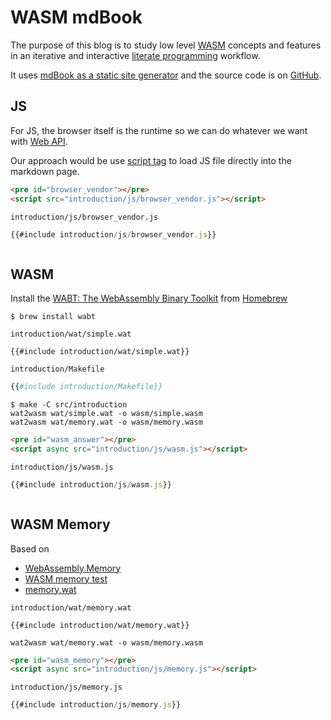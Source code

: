 # WASM mdBook 

The purpose of this blog is to study low level [WASM](https://webassembly.org/) concepts and features in an iterative and interactive [literate programming](https://en.wikipedia.org/wiki/Literate_programming) workflow.

It uses [mdBook as a static site generator](https://jamstack.org/generators/mdbook/) and the source code is on [GitHub](https://github.com/ontouchstart/cloudflare-page).


## JS

For JS, the browser itself is the runtime so we can do whatever we want with [Web API](https://developer.mozilla.org/en-US/docs/Web/Reference/API).

Our approach would be use [script tag](https://developer.mozilla.org/en-US/docs/Web/HTML/Element/script) to load JS file directly into the markdown page.


```markdown
<pre id="browser_vendor"></pre>
<script src="introduction/js/browser_vendor.js"></script>
```

`introduction/js/browser_vendor.js`
```javascript
{{#include introduction/js/browser_vendor.js}}
```

<pre id="browser_vendor"></pre>
<script src="introduction/js/browser_vendor.js"></script>

## WASM

Install the [WABT: The WebAssembly Binary Toolkit](https://github.com/WebAssembly/wabt) from [Homebrew](https://formulae.brew.sh/formula/wabt)
```console
$ brew install wabt
```

`introduction/wat/simple.wat`
```
{{#include introduction/wat/simple.wat}}
```

`introduction/Makefile`
```makefile
{{#include introduction/Makefile}}
```

```console
$ make -C src/introduction
wat2wasm wat/simple.wat -o wasm/simple.wasm
wat2wasm wat/memory.wat -o wasm/memory.wasm
```

```markdown
<pre id="wasm_answer"></pre>
<script async src="introduction/js/wasm.js"></script>
```


`introduction/js/wasm.js`
```javascript
{{#include introduction/js/wasm.js}}
```

<pre id="wasm_answer"></pre>
<script async src="introduction/js/wasm.js"></script>

## WASM Memory

Based on 
- [WebAssembly.Memory](https://developer.mozilla.org/en-US/docs/Web/JavaScript/Reference/Global_Objects/WebAssembly/Memory)
- [WASM memory test](https://github.com/mdn/webassembly-examples/blob/master/js-api-examples/memory.html)
- [memory.wat](https://github.com/mdn/webassembly-examples/blob/master/js-api-examples/memory.wat)

`introduction/wat/memory.wat`
```
{{#include introduction/wat/memory.wat}}
```

```console
wat2wasm wat/memory.wat -o wasm/memory.wasm
```

```markdown
<pre id="wasm_memory"></pre>
<script async src="introduction/js/memory.js"></script>
```

`introduction/js/memory.js`
```javascript
{{#include introduction/js/memory.js}}
```

<pre id="wasm_memory"></pre>
<script async src="introduction/js/memory.js"></script>


